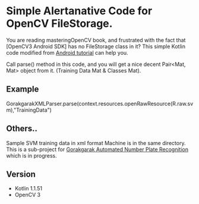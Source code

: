 # Simple Alertanative Code for OpenCV FileStorage.

You are reading masteringOpenCV book, and frustrated with the fact that [OpenCV3 Android SDK] has no FileStorage class in it? This simple Kotlin code modified from [Android tutorial](https://developer.android.com/training/basics/network-ops/xml.html) can help you.

Call parse() method in this code, and you will get a nice decent Pair<Mat, Mat> object from it. (Training Data Mat & Classes Mat).


## Example
GorakgarakXMLParser.parse(context.resources.openRawResource(R.raw.svm),"TrainingData")



## Others..
Sample SVM training data in xml format Machine is in the same directory. This is a sub-project for [Gorakgarak Automated Number Plate Recognition](https://github.com/kohry/gorakgarakANPR) which is in progress.



## Version
- Kotlin 1.1.51
- OpenCV 3